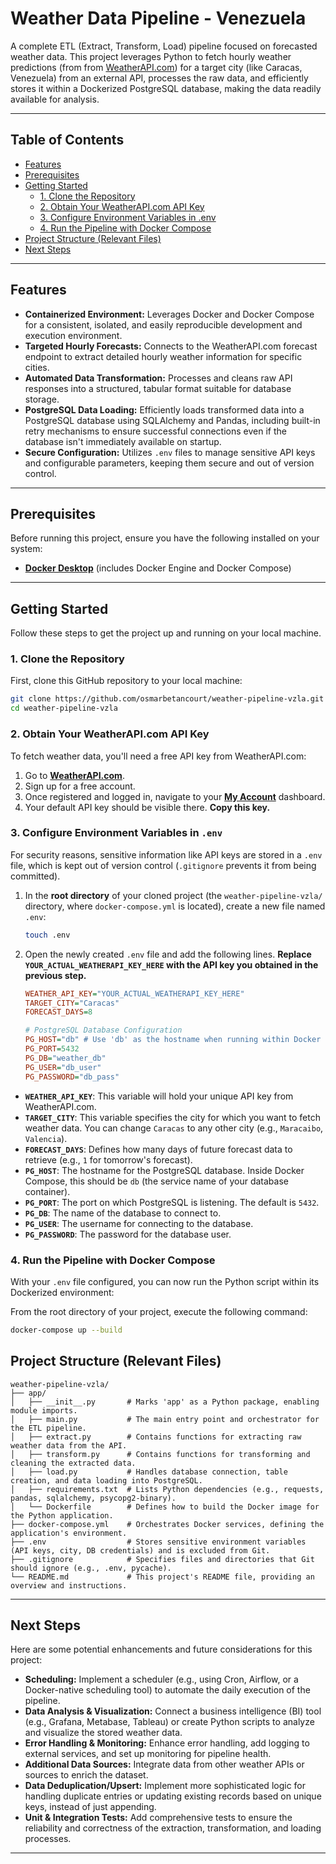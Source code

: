 # Weather Data Pipeline - Venezuela

A complete ETL (Extract, Transform, Load) pipeline focused on forecasted weather data. This project leverages Python to fetch hourly weather predictions (from from [WeatherAPI.com](https://www.weatherapi.com/)) for a target city (like Caracas, Venezuela) from an external API, processes the raw data, and efficiently stores it within a Dockerized PostgreSQL database, making the data readily available for analysis.

---

## Table of Contents

* [Features](#features-current)
* [Prerequisites](#prerequisites)
* [Getting Started](#getting-started)
    * [1. Clone the Repository](#1-clone-the-repository)
    * [2. Obtain Your WeatherAPI.com API Key](#2-obtain-your-weatherapicom-api-key)
    * [3. Configure Environment Variables in .env](#3-configure-environment-variables-in-env)
    * [4. Run the Pipeline with Docker Compose](#4-run-the-pipeline-with-docker-compose)
* [Project Structure (Relevant Files)](#project-structure-relevant-files)
* [Next Steps](#next-steps)

---

## Features

* **Containerized Environment:** Leverages Docker and Docker Compose for a consistent, isolated, and easily reproducible development and execution environment.
* **Targeted Hourly Forecasts:** Connects to the WeatherAPI.com forecast endpoint to extract detailed hourly weather information for specific cities.
* **Automated Data Transformation:** Processes and cleans raw API responses into a structured, tabular format suitable for database storage.
* **PostgreSQL Data Loading:** Efficiently loads transformed data into a PostgreSQL database using SQLAlchemy and Pandas, including built-in retry mechanisms to ensure successful connections even if the database isn't immediately available on startup.
* **Secure Configuration:** Utilizes `.env` files to manage sensitive API keys and configurable parameters, keeping them secure and out of version control.

---

## Prerequisites

Before running this project, ensure you have the following installed on your system:

* **[Docker Desktop](https://www.docker.com/products/docker-desktop)** (includes Docker Engine and Docker Compose)

---

## Getting Started

Follow these steps to get the project up and running on your local machine.

### 1. Clone the Repository

First, clone this GitHub repository to your local machine:

```bash
git clone https://github.com/osmarbetancourt/weather-pipeline-vzla.git
cd weather-pipeline-vzla
```

### 2. Obtain Your WeatherAPI.com API Key

To fetch weather data, you'll need a free API key from WeatherAPI.com:

1.  Go to [**WeatherAPI.com**](https://www.weatherapi.com/).
2.  Sign up for a free account.
3.  Once registered and logged in, navigate to your **[My Account](https://www.weatherapi.com/my/)** dashboard.
4.  Your default API key should be visible there. **Copy this key.**

### 3. Configure Environment Variables in `.env`

For security reasons, sensitive information like API keys are stored in a `.env` file, which is kept out of version control (`.gitignore` prevents it from being committed).

1.  In the **root directory** of your cloned project (the `weather-pipeline-vzla/` directory, where `docker-compose.yml` is located), create a new file named `.env`:

    ```bash
    touch .env
    ```

2.  Open the newly created `.env` file and add the following lines. **Replace `YOUR_ACTUAL_WEATHERAPI_KEY_HERE` with the API key you obtained in the previous step.**

    ```ini
    WEATHER_API_KEY="YOUR_ACTUAL_WEATHERAPI_KEY_HERE"
    TARGET_CITY="Caracas"
    FORECAST_DAYS=8

    # PostgreSQL Database Configuration
    PG_HOST="db" # Use 'db' as the hostname when running within Docker Compose
    PG_PORT=5432
    PG_DB="weather_db"
    PG_USER="db_user"
    PG_PASSWORD="db_pass"
    ```

* **`WEATHER_API_KEY`**: This variable will hold your unique API key from WeatherAPI.com.
* **`TARGET_CITY`**: This variable specifies the city for which you want to fetch weather data. You can change `Caracas` to any other city (e.g., `Maracaibo`, `Valencia`).
* **`FORECAST_DAYS`**: Defines how many days of future forecast data to retrieve (e.g., `1` for tomorrow's forecast).
* **`PG_HOST`**: The hostname for the PostgreSQL database. Inside Docker Compose, this should be `db` (the service name of your database container).
* **`PG_PORT`**: The port on which PostgreSQL is listening. The default is `5432`.
* **`PG_DB`**: The name of the database to connect to.
* **`PG_USER`**: The username for connecting to the database.
* **`PG_PASSWORD`**: The password for the database user.

### 4. Run the Pipeline with Docker Compose

With your `.env` file configured, you can now run the Python script within its Dockerized environment:

From the root directory of your project, execute the following command:

```bash
docker-compose up --build
```

## Project Structure (Relevant Files)

```
weather-pipeline-vzla/
├── app/
│   ├── __init__.py       # Marks 'app' as a Python package, enabling module imports.
│   ├── main.py           # The main entry point and orchestrator for the ETL pipeline.
│   ├── extract.py        # Contains functions for extracting raw weather data from the API.
│   ├── transform.py      # Contains functions for transforming and cleaning the extracted data.
│   ├── load.py           # Handles database connection, table creation, and data loading into PostgreSQL.
│   ├── requirements.txt  # Lists Python dependencies (e.g., requests, pandas, sqlalchemy, psycopg2-binary).
│   └── Dockerfile        # Defines how to build the Docker image for the Python application.
├── docker-compose.yml    # Orchestrates Docker services, defining the application's environment.
├── .env                  # Stores sensitive environment variables (API keys, city, DB credentials) and is excluded from Git.
├── .gitignore            # Specifies files and directories that Git should ignore (e.g., .env, pycache).
└── README.md             # This project's README file, providing an overview and instructions.
```
---

## Next Steps

Here are some potential enhancements and future considerations for this project:

* **Scheduling:** Implement a scheduler (e.g., using Cron, Airflow, or a Docker-native scheduling tool) to automate the daily execution of the pipeline.
* **Data Analysis & Visualization:** Connect a business intelligence (BI) tool (e.g., Grafana, Metabase, Tableau) or create Python scripts to analyze and visualize the stored weather data.
* **Error Handling & Monitoring:** Enhance error handling, add logging to external services, and set up monitoring for pipeline health.
* **Additional Data Sources:** Integrate data from other weather APIs or sources to enrich the dataset.
* **Data Deduplication/Upsert:** Implement more sophisticated logic for handling duplicate entries or updating existing records based on unique keys, instead of just appending.
* **Unit & Integration Tests:** Add comprehensive tests to ensure the reliability and correctness of the extraction, transformation, and loading processes.

---